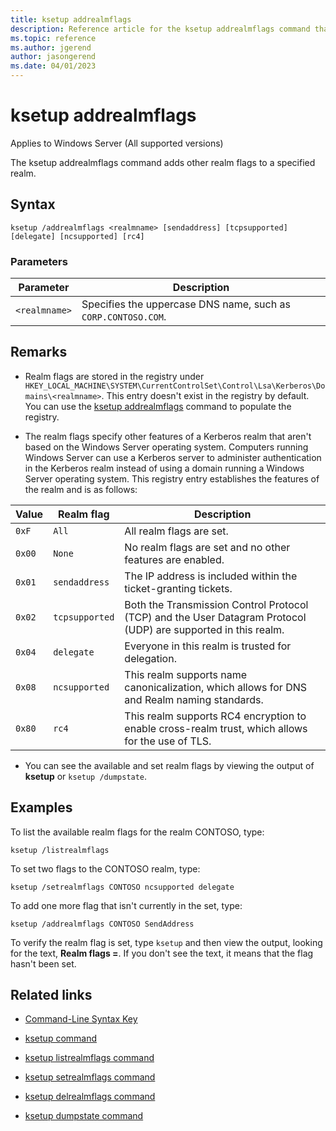 ```yaml
---
title: ksetup addrealmflags
description: Reference article for the ksetup addrealmflags command that adds other realm flags to a specified realm.
ms.topic: reference
ms.author: jgerend
author: jasongerend
ms.date: 04/01/2023
---
```


# ksetup addrealmflags

Applies to Windows Server (All supported versions)

The ksetup addrealmflags command adds other realm flags to a specified realm.

## Syntax

```
ksetup /addrealmflags <realmname> [sendaddress] [tcpsupported] [delegate] [ncsupported] [rc4]
```

### Parameters

| Parameter | Description |
| --------- | ----------- |
| `<realmname>` | Specifies the uppercase DNS name, such as `CORP.CONTOSO.COM`. |

## Remarks

- Realm flags are stored in the registry under `HKEY_LOCAL_MACHINE\SYSTEM\CurrentControlSet\Control\Lsa\Kerberos\Domains\<realmname>`. This entry doesn't exist in the registry by default. You can use the [ksetup addrealmflags](ksetup-addrealmflags.md) command to populate the registry.

- The realm flags specify other features of a Kerberos realm that aren't based on the Windows Server operating system. Computers running Windows Server can use a Kerberos server to administer authentication in the Kerberos realm instead of using a domain running a Windows Server operating system. This registry entry establishes the features of the realm and is as follows:

| Value | Realm flag | Description |
| ----- | ---------- | ----------- |
| `0xF` | `All` | All realm flags are set. |
| `0x00` | `None` | No realm flags are set and no other features are enabled. |
| `0x01` | `sendaddress` | The IP address is included within the ticket-granting tickets. |
| `0x02` | `tcpsupported` | Both the Transmission Control Protocol (TCP) and the User Datagram Protocol (UDP) are supported in this realm. |
| `0x04` | `delegate` | Everyone in this realm is trusted for delegation. |
| `0x08` | `ncsupported` | This realm supports name canonicalization, which allows for DNS and Realm naming standards. |
| `0x80` | `rc4` | This realm supports RC4 encryption to enable cross-realm trust, which allows for the use of TLS. |

- You can see the available and set realm flags by viewing the output of **ksetup** or `ksetup /dumpstate`.

## Examples

To list the available realm flags for the realm CONTOSO, type:

```
ksetup /listrealmflags
```

To set two flags to the CONTOSO realm, type:

```
ksetup /setrealmflags CONTOSO ncsupported delegate
```

To add one more flag that isn't currently in the set, type:

```
ksetup /addrealmflags CONTOSO SendAddress
```

To verify the realm flag is set, type `ksetup` and then view the output, looking for the text, **Realm flags =**. If you don't see the text, it means that the flag hasn't been set.

## Related links

- [Command-Line Syntax Key](command-line-syntax-key.md)

- [ksetup command](ksetup.md)

- [ksetup listrealmflags command](ksetup-listrealmflags.md)

- [ksetup setrealmflags command](ksetup-setrealmflags.md)

- [ksetup delrealmflags command](ksetup-delrealmflags.md)

- [ksetup dumpstate command](ksetup-dumpstate.md)
